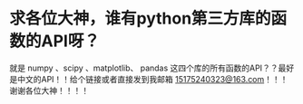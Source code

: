 # 求各位大神，谁有python第三方库的函数的API呀？

就是 numpy 、scipy 、matplotlib、 pandas 这四个库的所有函数的API？？最好是中文的API！！给个链接或者直接发到我邮箱  15175240323@163.com！！！谢谢各位大神！！！！